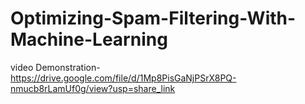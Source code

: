 # Optimizing-Spam-Filtering-With-Machine-Learning
video Demonstration-https://drive.google.com/file/d/1Mp8PisGaNjPSrX8PQ-nmucb8rLamUf0g/view?usp=share_link
